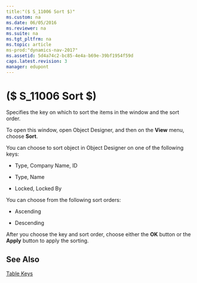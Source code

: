 ```yaml
---
title:"($ S_11006 Sort $)"
ms.custom: na
ms.date: 06/05/2016
ms.reviewer: na
ms.suite: na
ms.tgt_pltfrm: na
ms.topic: article
ms-prod:"dynamics-nav-2017"
ms.assetid: 5d4a74c2-bc85-4e4a-b69e-39bf1954f59d
caps.latest.revision: 3
manager: edupont
---
```

# ($ S_11006 Sort $)
Specifies the key on which to sort the items in the window and the sort order.  
  
 To open this window, open Object Designer, and then on the **View** menu, choose **Sort**.  
  
 You can choose to sort object in Object Designer on one of the following keys:  
  
-   Type, Company Name, ID  
  
-   Type, Name  
  
-   Locked, Locked By  
  
 You can choose from the following sort orders:  
  
-   Ascending  
  
-   Descending  
  
 After you choose the key and sort order, choose either the **OK** button or the **Apply** button to apply the sorting.  
  
## See Also  
 [Table Keys](Table-Keys.md)